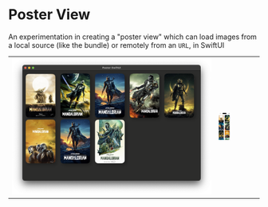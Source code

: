 # Poster View

An experimentation in creating a "poster view" which can load images from a local source (like the bundle) or remotely from an `URL`, in SwiftUI

<table>
  <tr>
    <td><img src="Snapshots/Desktop.png"></td>
    <td><img src="Snapshots/Mobile.png" height=33% width=33%></td>
  </tr>
</table>
